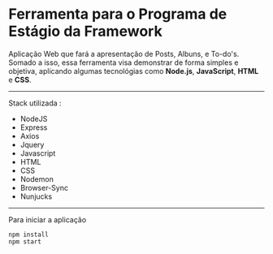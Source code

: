 Ferramenta para o Programa de Estágio da Framework
=====================================================


Aplicação Web que fará a apresentação de Posts, Albuns, e To-do's. 
Somado a isso, essa ferramenta visa demonstrar de forma simples e objetiva, aplicando
algumas tecnológias como **Node.js**, **JavaScript**, **HTML** e **CSS**.

----------
Stack utilizada : 

 - NodeJS
 - Express
 - Axios
 - Jquery
 - Javascript
 - HTML
 - CSS
 - Nodemon
 - Browser-Sync
 - Nunjucks



----------
Para iniciar a aplicação

    npm install
    npm start

    
